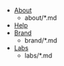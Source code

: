 * [About](about/index.md)
    - about/*.md
* [Help](help/)
* [Brand](brand/index.md)
    - brand/*.md
* [Labs](labs/index.md)
    - labs/*.md
